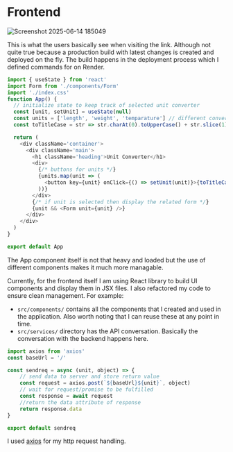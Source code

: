 # Frontend
![Screenshot 2025-06-14 185049](https://github.com/user-attachments/assets/efc87c01-0f86-496b-96ce-8a1baa0306df)



This is what the users basically see when visiting the link. Although not quite true because a production build with latest changes is created and deployed on the fly. The build happens in the deployment process which I defined commands for on Render.
``` javascript
import { useState } from 'react'
import Form from './components/Form'
import './index.css'
function App() {
  // initialize state to keep track of selected unit converter
  const [unit, setUnit] = useState(null)
  const units = ['length', 'weight', 'temparature'] // different converters available
  const toTitleCase = str => str.charAt(0).toUpperCase() + str.slice(1).toLowerCase() // function for title-casing

  return (
    <div className='container'>
      <div className='main'>
        <h1 className='heading'>Unit Converter</h1>
        <div>
          {/* buttons for units */}
          {units.map(unit => (
            <button key={unit} onClick={() => setUnit(unit)}>{toTitleCase(unit)}</button>
          ))}
        </div>
        {/* if unit is selected then display the related form */}
        {unit && <Form unit={unit} />}
      </div>
    </div>
  )
}

export default App
```
The App component itself is not that heavy and loaded but the use of different components makes it much more managable.


Currently, for the frontend itself I am using React library to build UI components and display them in JSX files.
I also refactored my code to ensure clean management. For example:
- ```src/components/``` contains all the components that I created and used in the application. Also worth noting that I can reuse these at any point in time.
- ```src/services/``` directory has the API conversation. Basically the conversation with the backend happens here.

``` javascript
import axios from 'axios'
const baseUrl = '/'

const sendreq = async (unit, object) => {
    // send data to server and store return value
    const request = axios.post(`${baseUrl}${unit}`, object)
    // wait for request/promise to be fulfilled
    const response = await request
    //return the data attribute of response
    return response.data
}

export default sendreq
```

I used [axios](https://axios-http.com/docs/intro) for my http request handling.
